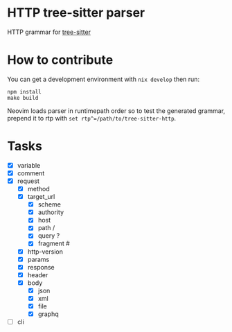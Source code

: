 # HTTP tree-sitter parser

HTTP grammar for [tree-sitter](https://github.com/tree-sitter/tree-sitter)


# How to contribute

You can get a development environment with
`nix develop`
then run:
```
npm install
make build
```

Neovim loads parser in runtimepath order so to test the generated grammar,
prepend it to rtp with `set rtp^=/path/to/tree-sitter-http`.

# Tasks

- [x] variable
- [x] comment
- [x] request
    - [x] method
    - [x] target_url
        - [x] scheme
        - [x] authority
        - [x] host
        - [x] path /
        - [x] query ?
        - [x] fragment #
    - [x] http-version
    - [x] params
    - [x] response
    - [x] header
    - [x] body
        - [x] json
        - [x] xml
        - [x] file
        - [x] graphq
- [ ] cli
